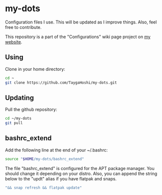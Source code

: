 # my-dots
Configuration files I use. This will be updated as I improve things. Also, feel free to contribute.

This repository is a part of the "Configurations" wiki page project on [my website](https://wiki.tyghsh.net/configs).

## Using
Clone in your home directory:
```bash
cd ~
git clone https://github.com/TaygaHoshi/my-dots.git
```

## Updating
Pull the github repository:
```bash
cd ~/my-dots
git pull
```

## bashrc_extend
Add the following line at the end of your ~/.bashrc:
```bash
source "$HOME/my-dots/bashrc_extend"
```

The file "bashrc_extend" is configured for the APT package manager. You should change it depending on your distro. Also, you can append the string below to the "updt" alias if you have flatpak and snaps.
```bash
"&& snap refresh && flatpak update"
```
